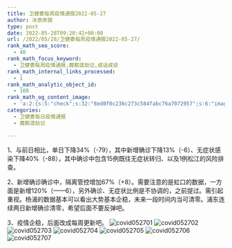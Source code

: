 ```yaml
---
title: 卫健委每周疫情通报2022-05-27
author: 冰原奔狼
type: post
date: 2022-05-28T09:20:42+00:00
url: /2022/05/28/卫健委每周疫情通报2022-05-27/
rank_math_seo_score:
  - 40
rank_math_focus_keyword:
  - 卫健委每周疫情通报,魔都渡劫记,咸话咸说
rank_math_internal_links_processed:
  - 1
rank_math_analytic_object_id:
  - 108
rank_math_og_content_image:
  - 'a:2:{s:5:"check";s:32:"8ed0f0c236c273c584fabc76a7072957";s:6:"images";a:0:{}}'
categories:
  - 卫健委每日疫情通报
  - 魔都渡劫记

---
```

1、与前日相比，单日下降34%（-79），其中新增确诊下降13%（-6）、无症状感染下降40%（-88），其中确诊中包含15例既往无症状转归、以及1例松江的风险排查。

2、新增确诊确诊中，隔离管控增加67%（+8）。需要注意的是虹口的数据，一方面是新增120%（——6），另外确诊、无症状比例是不协调的，之前提过。需引起重视。杨浦的数据基本可以看出大势基本企稳，未来一段时间内当可清零。浦东连续两日新增确诊清零，希望后面不要反弹吧。

3、疫情企稳，后面改成每周更新吧。
<img decoding="async" src="https://i0.wp.com/s2.loli.net/2022/05/28/WxDvgGrYok61VRz.jpg?w=640&#038;ssl=1" alt="covid052701" data-recalc-dims="1" />
<img decoding="async" src="https://i0.wp.com/s2.loli.net/2022/05/28/IatMHohxjzKOiVF.jpg?w=640&#038;ssl=1" alt="covid052702" data-recalc-dims="1" />
<img decoding="async" src="https://i0.wp.com/s2.loli.net/2022/05/28/ThJxNbScwDXdiMe.jpg?w=640&#038;ssl=1" alt="covid052703" data-recalc-dims="1" />
<img decoding="async" src="https://i0.wp.com/s2.loli.net/2022/05/28/EtxRFjOBl5nhSCm.jpg?w=640&#038;ssl=1" alt="covid052704" data-recalc-dims="1" />
<img decoding="async" src="https://i0.wp.com/s2.loli.net/2022/05/28/9tWqo5ivh1VMcxj.jpg?w=640&#038;ssl=1" alt="covid052705" data-recalc-dims="1" />
<img decoding="async" src="https://i0.wp.com/s2.loli.net/2022/05/28/ABY9awXb2h3Fkrp.jpg?w=640&#038;ssl=1" alt="covid052706" data-recalc-dims="1" />
<img decoding="async" src="https://i0.wp.com/s2.loli.net/2022/05/28/b9RVYi8aP4QMscL.jpg?w=640&#038;ssl=1" alt="covid052707" data-recalc-dims="1" />
